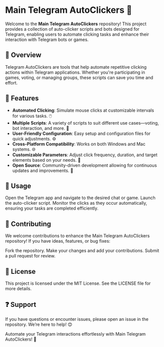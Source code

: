 # Main Telegram AutoClickers 🌟

Welcome to the **Main Telegram AutoClickers** repository! This project provides a collection of auto-clicker scripts and bots designed for Telegram, enabling users to automate clicking tasks and enhance their interaction with Telegram bots or games.

## 📌 Overview  
Telegram AutoClickers are tools that help automate repetitive clicking actions within Telegram applications. Whether you're participating in games, voting, or managing groups, these scripts can save you time and effort.

## 🌟 Features  
- **Automated Clicking**: Simulate mouse clicks at customizable intervals for various tasks. 🖱️  
- **Multiple Scripts**: A variety of scripts to suit different use cases—voting, bot interaction, and more. 📜  
- **User-Friendly Configuration**: Easy setup and configuration files for quick adjustments. ⚙️  
- **Cross-Platform Compatibility**: Works on both Windows and Mac systems. 🌐  
- **Customizable Parameters**: Adjust click frequency, duration, and target elements based on your needs. 🔧  
- **Open Source**: Community-driven development allowing for continuous updates and improvements. 🤝 

## 📖 Usage
Open the Telegram app and navigate to the desired chat or game.
Launch the auto-clicker script.
Monitor the clicks as they occur automatically, ensuring your tasks are completed efficiently.

## 🤝 Contributing
We welcome contributions to enhance the Main Telegram AutoClickers repository! If you have ideas, features, or bug fixes:

Fork the repository.
Make your changes and add your contributions.
Submit a pull request for review.

## 📜 License
This project is licensed under the MIT License. See the LICENSE file for more details.

## ❓ Support
If you have questions or encounter issues, please open an issue in the repository. We’re here to help! 😊

Automate your Telegram interactions effortlessly with Main Telegram AutoClickers! 🌟